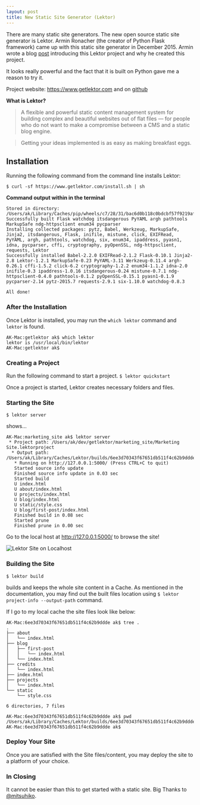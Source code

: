 ```yaml
---
layout: post
title: New Static Site Generator (Lektor)
---
```


There are many static site generators. The new open source static site generator is Lektor. Armin Ronacher (the creator of Python Flask framework) came up with this static site generator in December 2015. Armin wrote a blog [post](https://www.getlektor.com/blog/2015/12/hello-lektor/) introducing this Lektor project and why he created this project.

It looks really powerful and the fact that it is built on Python gave me a reason to try it.

Project website: <https://www.getlektor.com> and on [github](https://github.com/lektor/lektor)


__What is Lektor?__

> A flexible and powerful static content management system for building complex and beautiful websites out of flat files — for people who do not want to make a compromise between a CMS and a static blog engine.

> Getting your ideas implemented is as easy as making breakfast eggs.

## Installation

Running the following command from the command line installs Lektor:

```
$ curl -sf https://www.getlektor.com/install.sh | sh
```

**Command output within in the terminal**



    Stored in directory: /Users/ak/Library/Caches/pip/wheels/c7/28/31/bac6d0b118c0bdcbf57f9219afdf2e624379c07efa6c769dbc
    Successfully built Flask watchdog itsdangerous PyYAML argh pathtools MarkupSafe ndg-httpsclient enum34 pycparser
    Installing collected packages: pytz, Babel, Werkzeug, MarkupSafe, Jinja2, itsdangerous, Flask, inifile, mistune, click, EXIFRead, PyYAML, argh, pathtools, watchdog, six, enum34, ipaddress, pyasn1, idna, pycparser, cffi, cryptography, pyOpenSSL, ndg-httpsclient, requests, Lektor
    Successfully installed Babel-2.2.0 EXIFRead-2.1.2 Flask-0.10.1 Jinja2-2.8 Lektor-1.2.1 MarkupSafe-0.23 PyYAML-3.11 Werkzeug-0.11.4 argh-0.26.1 cffi-1.5.2 click-6.2 cryptography-1.2.2 enum34-1.1.2 idna-2.0 inifile-0.3 ipaddress-1.0.16 itsdangerous-0.24 mistune-0.7.1 ndg-httpsclient-0.4.0 pathtools-0.1.2 pyOpenSSL-0.15.1 pyasn1-0.1.9 pycparser-2.14 pytz-2015.7 requests-2.9.1 six-1.10.0 watchdog-0.8.3

    All done!



### After the Installation

Once Lektor is installed, you may run the `which lektor` command and `lektor` is found.


    AK-Mac:getlektor ak$ which lektor
    lektor is /usr/local/bin/lektor
    AK-Mac:getlektor ak$ 


### Creating a Project

Run the following command to start a project.
`$ lektor quickstart`

Once a project is started, Lektor creates necessary folders and files.

### Starting the Site

`$ lektor server`

shows...


    AK-Mac:marketing_site ak$ lektor server
     * Project path: /Users/ak/dev/getlektor/marketing_site/Marketing Site.lektorproject
      * Output path: /Users/ak/Library/Caches/Lektor/builds/6ee3d70343f67651db511f4c62b9ddde
       * Running on http://127.0.0.1:5000/ (Press CTRL+C to quit)
       Started source info update
       Finished source info update in 0.03 sec
       Started build
       U index.html
       U about/index.html
       U projects/index.html
       U blog/index.html
       U static/style.css
       U blog/first-post/index.html
       Finished build in 0.08 sec
       Started prune
       Finished prune in 0.00 sec

Go to the local host at http://127.0.0.1:5000/ to browse the site!

![Lektor Site on Localhost]({{site.baseurl}}/assets/img/lektor1.png)


### Building the Site

`$ lektor build`

builds and keeps the whole site content in a Cache. As mentioned in the documentation, you may find out the built files location using `$ lektor project-info --output-path` command.

If I go to my local cache the site files look like below:


    AK-Mac:6ee3d70343f67651db511f4c62b9ddde ak$ tree .
    .
    ├── about
    │   └── index.html
    ├── blog
    │   ├── first-post
    │   │   └── index.html
    │   └── index.html
    ├── credits
    │   └── index.html
    ├── index.html
    ├── projects
    │   └── index.html
    └── static
        └── style.css

    6 directories, 7 files

    AK-Mac:6ee3d70343f67651db511f4c62b9ddde ak$ pwd
    /Users/ak/Library/Caches/Lektor/builds/6ee3d70343f67651db511f4c62b9ddde
    AK-Mac:6ee3d70343f67651db511f4c62b9ddde ak$ 


### Deploy Your Site

Once you are satisfied with the Site files/content, you may deploy the site to a platform of your choice.


### In Closing
It cannot be easier than this to get started with a static site.
Big Thanks to [@mitsuhiko](http://twitter.com/mitsuhiko).

